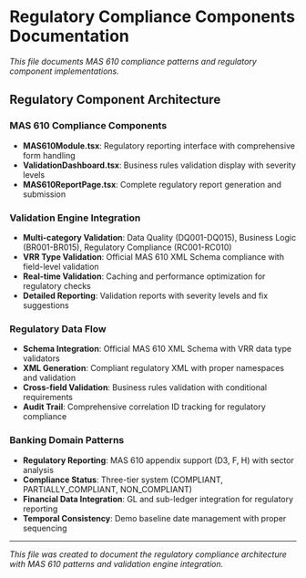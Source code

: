 # Regulatory Compliance Components Documentation

*This file documents MAS 610 compliance patterns and regulatory component implementations.*

## Regulatory Component Architecture

### MAS 610 Compliance Components
- **MAS610Module.tsx**: Regulatory reporting interface with comprehensive form handling
- **ValidationDashboard.tsx**: Business rules validation display with severity levels
- **MAS610ReportPage.tsx**: Complete regulatory report generation and submission

### Validation Engine Integration
- **Multi-category Validation**: Data Quality (DQ001-DQ015), Business Logic (BR001-BR015), Regulatory Compliance (RC001-RC010)
- **VRR Type Validation**: Official MAS 610 XML Schema compliance with field-level validation
- **Real-time Validation**: Caching and performance optimization for regulatory checks
- **Detailed Reporting**: Validation reports with severity levels and fix suggestions

### Regulatory Data Flow
- **Schema Integration**: Official MAS 610 XML Schema with VRR data type validators
- **XML Generation**: Compliant regulatory XML with proper namespaces and validation
- **Cross-field Validation**: Business rules validation with conditional requirements
- **Audit Trail**: Comprehensive correlation ID tracking for regulatory compliance

### Banking Domain Patterns
- **Regulatory Reporting**: MAS 610 appendix support (D3, F, H) with sector analysis
- **Compliance Status**: Three-tier system (COMPLIANT, PARTIALLY_COMPLIANT, NON_COMPLIANT)
- **Financial Data Integration**: GL and sub-ledger integration for regulatory reporting
- **Temporal Consistency**: Demo baseline date management with proper sequencing

---

*This file was created to document the regulatory compliance architecture with MAS 610 patterns and validation engine integration.*